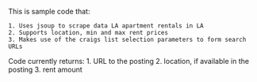 This is sample code that:

	1. Uses jsoup to scrape data LA apartment rentals in LA 
	2. Supports location, min and max rent prices
	3. Makes use of the craigs list selection parameters to form search URLs

Code currently returns:
	1. URL to the posting
	2. location, if available in the posting
	3. rent amount

 